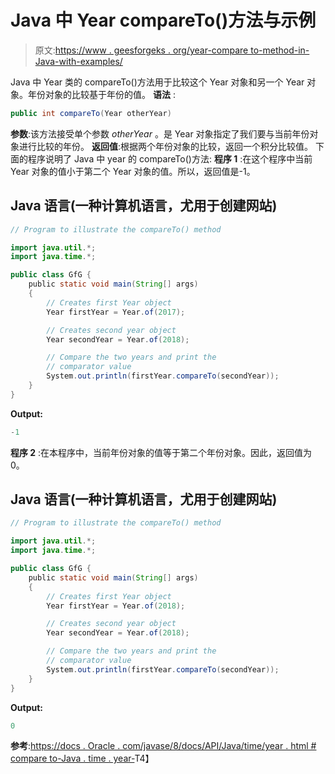 # Java 中 Year compareTo()方法与示例

> 原文:[https://www . geesforgeks . org/year-compare to-method-in-Java-with-examples/](https://www.geeksforgeeks.org/year-compareto-method-in-java-with-examples/)

Java 中 Year 类的 compareTo()方法用于比较这个 Year 对象和另一个 Year 对象。年份对象的比较基于年份的值。
**语法** :

```java
public int compareTo(Year otherYear)
```

**参数**:该方法接受单个参数 *otherYear* 。是 Year 对象指定了我们要与当前年份对象进行比较的年份。
**返回值**:根据两个年份对象的比较，返回一个积分比较值。
下面的程序说明了 Java 中 year 的 compareTo()方法:
**程序 1** :在这个程序中当前 Year 对象的值小于第二个 Year 对象的值。所以，返回值是-1。

## Java 语言(一种计算机语言，尤用于创建网站)

```java
// Program to illustrate the compareTo() method

import java.util.*;
import java.time.*;

public class GfG {
    public static void main(String[] args)
    {
        // Creates first Year object
        Year firstYear = Year.of(2017);

        // Creates second year object
        Year secondYear = Year.of(2018);

        // Compare the two years and print the
        // comparator value
        System.out.println(firstYear.compareTo(secondYear));
    }
}
```

**Output:** 

```java
-1
```

**程序 2** :在本程序中，当前年份对象的值等于第二个年份对象。因此，返回值为 0。

## Java 语言(一种计算机语言，尤用于创建网站)

```java
// Program to illustrate the compareTo() method

import java.util.*;
import java.time.*;

public class GfG {
    public static void main(String[] args)
    {
        // Creates first Year object
        Year firstYear = Year.of(2018);

        // Creates second year object
        Year secondYear = Year.of(2018);

        // Compare the two years and print the
        // comparator value
        System.out.println(firstYear.compareTo(secondYear));
    }
}
```

**Output:** 

```java
0
```

**参考**:[https://docs . Oracle . com/javase/8/docs/API/Java/time/year . html # compare to-Java . time . year-](https://docs.oracle.com/javase/8/docs/api/java/time/Year.html#compareTo-java.time.Year-)T4】